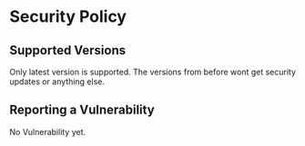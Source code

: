 # Security Policy

## Supported Versions
Only latest version is supported. The versions from before wont get security updates or anything else.

## Reporting a Vulnerability

No Vulnerability yet.
